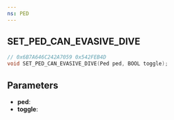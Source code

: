 ```yaml
---
ns: PED
---
```

## SET_PED_CAN_EVASIVE_DIVE

```c
// 0x6B7A646C242A7059 0x542FEB4D
void SET_PED_CAN_EVASIVE_DIVE(Ped ped, BOOL toggle);
```


## Parameters
* **ped**: 
* **toggle**: 

